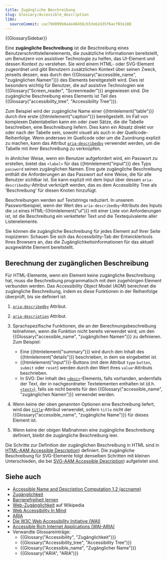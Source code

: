```yaml
---
title: Zugängliche Beschreibung
slug: Glossary/Accessible_description
l10n:
  sourceCommit: cac79d099b0a4e48456cb53eb2435f6acf03e188
---
```


{{GlossarySidebar}}

Eine **zugängliche Beschreibung** ist die Beschreibung eines Benutzerschnittstellenelements, die zusätzliche Informationen bereitstellt, um Benutzern von assistiver Technologie zu helfen, das UI-Element und dessen Kontext zu verstehen. Sie wird einem HTML- oder SVG-Element zugeordnet und gibt Benutzern zusätzlichen Kontext über seinen Zweck, jenseits dessen, was durch den {{Glossary("accessible_name", "zugänglichen Namen")}} des Elements bereitgestellt wird. Dies ist besonders wichtig für Benutzer, die auf assistive Technologien wie {{Glossary("Screen_reader", "Screenreader")}} angewiesen sind. Die zugängliche Beschreibung eines Elements ist Teil des {{Glossary("accessibility_tree", "Accessibility Tree")}}.

Zum Beispiel wird der zugängliche Name einer {{htmlelement("table")}} durch ihre erste {{htmlelement("caption")}} bereitgestellt. Im Fall von komplexen Datentabellen kann ein oder zwei Sätze, die die Tabelle beschreiben, eine Beschreibung liefern. Dies kann ein Absatz direkt vor oder nach der Tabelle sein, sowohl visuell als auch in der Quellcode-Reihenfolge. Wenn anderswo im Quellcode oder um die Zuordnung explizit zu machen, kann das Attribut [`aria-describedby`](/de/docs/Web/Accessibility/ARIA/Reference/Attributes/aria-describedby) verwendet werden, um die Tabelle mit ihrer Beschreibung zu verknüpfen.

In ähnlicher Weise, wenn ein Benutzer aufgefordert wird, ein Passwort zu erstellen, bietet das `<label>` für das {{htmlelement("input")}} des Typs `password` seinen zugänglichen Namen. Eine gute zugängliche Beschreibung enthält die Anforderungen an das Passwort auf eine Weise, die für alle Benutzer sichtbar ist. Sie kann explizit mit dem Input über dessen `aria-describedby`-Attribut verknüpft werden, das es dem Accessibility Tree als 'Beschreibung' für diesen Knoten hinzufügt.

Beschreibungen werden auf Textstrings reduziert. In unserem Passwortbeispiel, wenn der Wert des `aria-describedby`-Attributs des Inputs die `id` eines HTML-{{htmlelement("ul")}} mit einer Liste von Anforderungen ist, ist die Beschreibung ein verketteter Text und die Textequivalente aller Listenelemente.

Sie können die zugängliche Beschreibung für jedes Element auf Ihrer Seite inspizieren: Schauen Sie sich das Accessibility-Tab der Entwicklertools Ihres Browsers an, das die Zugänglichkeitsinformationen für das aktuell ausgewählte Element bereitstellt.

## Berechnung der zugänglichen Beschreibung

Für HTML-Elemente, wenn ein Element keine zugängliche Beschreibung hat, muss die Beschreibung programmatisch mit dem zugehörigen Element verbunden werden. Das Accessibility Object Model (AOM) berechnet die zugängliche Beschreibung, indem es diese Funktionen in der Reihenfolge überprüft, bis sie definiert ist:

1. [`aria-describedby`](/de/docs/Web/Accessibility/ARIA/Reference/Attributes/aria-describedby) Attribut.

2. [`aria-description`](/de/docs/Web/Accessibility/ARIA/Reference/Attributes/aria-description) Attribut.

3. Sprachspezifische Funktionen, die an der Berechnungsbeschreibung teilnehmen, wenn die Funktion nicht bereits verwendet wird, um den {{Glossary("accessible_name", "zugänglichen Namen")}} zu definieren. Zum Beispiel:

   - Eine {{htmlelement("summary")}} wird durch den Inhalt des {{htmlelement("details")}} beschrieben, in dem sie eingebettet ist.
   - {{htmlelement("input")}}-Buttons (mit dem Attribut `type` `button`, `submit` oder `reset`) werden durch den Wert ihres `value`-Attributs beschrieben.
   - In SVG: Der Inhalt des [`<desc>`](/de/docs/Web/SVG/Reference/Element/desc)-Elements, falls vorhanden, andernfalls der Text, der in nachgeordneter Textelementen enthalten ist (d.h. [`<text>`](/de/docs/Web/SVG/Reference/Element/text)), falls sie nicht bereits für den {{Glossary("accessible_name", "zugänglichen Namen")}} verwendet werden.

4. Wenn keine der oben genannten Optionen eine Beschreibung liefert, wird das [`title`](/de/docs/Web/HTML/Reference/Global_attributes/title)-Attribut verwendet, sofern `title` nicht der {{Glossary("accessible_name", "zugängliche Name")}} für dieses Element ist.

5. Wenn keine der obigen Maßnahmen eine zugängliche Beschreibung definiert, bleibt die zugängliche Beschreibung leer.

Die Schritte zur Definition der zugänglichen Beschreibung in HTML sind in [HTML-AAM Accessible Description](https://w3c.github.io/html-aam/#accdesc-computation)) definiert. Die zugängliche Beschreibung für SVG-Elemente folgt denselben Schritten mit kleinen Unterschieden, die bei [SVG-AAM Accessible Description](https://www.w3.org/TR/svg-aam-1.0/#mapping_additional_nd)) aufgelistet sind.

## Siehe auch

- [Accessible Name and Description Computation 1.2 (accname)](https://w3c.github.io/accname/#mapping_additional_nd_description)
- [Zugänglichkeit](/de/docs/Web/Accessibility)
- [Barrierefreiheit lernen](/de/docs/Learn_web_development/Core/Accessibility)
- [Web-Zugänglichkeit](https://en.wikipedia.org/wiki/Web_accessibility) auf Wikipedia
- [Web Accessibility In Mind](https://webaim.org/)
- [ARIA](/de/docs/Web/Accessibility/ARIA)
- [Die W3C Web Accessibility Initiative (WAI)](https://www.w3.org/WAI/)
- [Accessible Rich Internet Applications (WAI-ARIA)](https://w3c.github.io/aria/)
- Verwandte Glossareinträge:
  - {{Glossary("Accessibility", "Zugänglichkeit")}}
  - {{Glossary("Accessibility_tree", "Accessibility Tree")}}
  - {{Glossary("Accessible_name", "Zugänglicher Name")}}
  - {{Glossary("ARIA", "ARIA")}}
